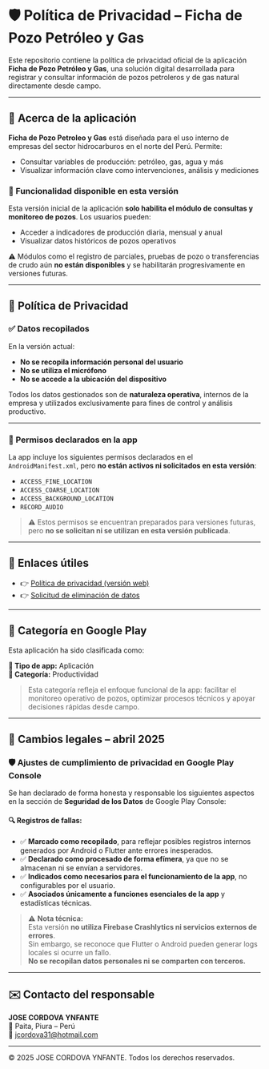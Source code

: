 # 🛡️ Política de Privacidad – Ficha de Pozo Petróleo y Gas

Este repositorio contiene la política de privacidad oficial de la aplicación **Ficha de Pozo Petróleo y Gas**, una solución digital desarrollada para registrar y consultar información de pozos petroleros y de gas natural directamente desde campo.

---

## 📱 Acerca de la aplicación

**Ficha de Pozo Petroleo y Gas** está diseñada para el uso interno de empresas del sector hidrocarburos en el norte del Perú. Permite:

- Consultar variables de producción: petróleo, gas, agua y más
- Visualizar información clave como intervenciones, análisis y mediciones

### 🚀 Funcionalidad disponible en esta versión

Esta versión inicial de la aplicación **solo habilita el módulo de consultas y monitoreo de pozos**. Los usuarios pueden:

- Acceder a indicadores de producción diaria, mensual y anual
- Visualizar datos históricos de pozos operativos

⚠️ Módulos como el registro de parciales, pruebas de pozo o transferencias de crudo aún **no están disponibles** y se habilitarán progresivamente en versiones futuras.

---

## 🔐 Política de Privacidad

### ✅ Datos recopilados

En la versión actual:

- **No se recopila información personal del usuario**
- **No se utiliza el micrófono**
- **No se accede a la ubicación del dispositivo**

Todos los datos gestionados son de **naturaleza operativa**, internos de la empresa y utilizados exclusivamente para fines de control y análisis productivo.

---

### 🎯 Permisos declarados en la app

La app incluye los siguientes permisos declarados en el `AndroidManifest.xml`, pero **no están activos ni solicitados en esta versión**:

- `ACCESS_FINE_LOCATION`  
- `ACCESS_COARSE_LOCATION`  
- `ACCESS_BACKGROUND_LOCATION`  
- `RECORD_AUDIO`  

> ⚠️ Estos permisos se encuentran preparados para versiones futuras, pero **no se solicitan ni se utilizan en esta versión publicada**.

---

## 🔗 Enlaces útiles

- 👉 [Política de privacidad (versión web)](https://JM31.github.io/ficha_pozo_privacidad/)
- 👉 [Solicitud de eliminación de datos](https://jm31.github.io/ficha_pozo_privacidad/eliminacion.html)

---

## 🧩 Categoría en Google Play

Esta aplicación ha sido clasificada como:

**📂 Tipo de app:** Aplicación  
**📁 Categoría:** Productividad

> Esta categoría refleja el enfoque funcional de la app: facilitar el monitoreo operativo de pozos, optimizar procesos técnicos y apoyar decisiones rápidas desde campo.

---

## 📄 Cambios legales – abril 2025

### 🛡️ Ajustes de cumplimiento de privacidad en Google Play Console

Se han declarado de forma honesta y responsable los siguientes aspectos en la sección de **Seguridad de los Datos** de Google Play Console:

#### 🔍 Registros de fallas:

- ✅ **Marcado como recopilado**, para reflejar posibles registros internos generados por Android o Flutter ante errores inesperados.
- ✅ **Declarado como procesado de forma efímera**, ya que no se almacenan ni se envían a servidores.
- ✅ **Indicados como necesarios para el funcionamiento de la app**, no configurables por el usuario.
- ✅ **Asociados únicamente a funciones esenciales de la app** y estadísticas técnicas.

> ⚠️ **Nota técnica:**  
> Esta versión **no utiliza Firebase Crashlytics ni servicios externos de errores**.  
> Sin embargo, se reconoce que Flutter o Android pueden generar logs locales si ocurre un fallo.  
> **No se recopilan datos personales ni se comparten con terceros.**

---

## ✉️ Contacto del responsable

**JOSE CORDOVA YNFANTE**  
📍 Paita, Piura – Perú  
📧 [jcordova31@hotmail.com](mailto:jcordova31@hotmail.com)

---

© 2025 JOSE CORDOVA YNFANTE. Todos los derechos reservados.
